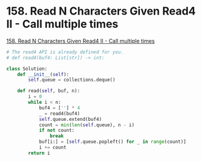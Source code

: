 # 158. Read N Characters Given Read4 II - Call multiple times

[158. Read N Characters Given Read4 II - Call multiple times](https://leetcode.com/problems/read-n-characters-given-read4-ii-call-multiple-times/)

```python
# The read4 API is already defined for you.
# def read4(buf4: List[str]) -> int:

class Solution:
    def __init__(self):
        self.queue = collections.deque()

    def read(self, buf, n):
        i = 0
        while i < n:
            buf4 = [''] * 4 
            _ = read4(buf4) 
            self.queue.extend(buf4)
            count = min(len(self.queue), n - i) 
            if not count:
                break
            buf[i:] = [self.queue.popleft() for _ in range(count)]
            i += count
        return i
```

